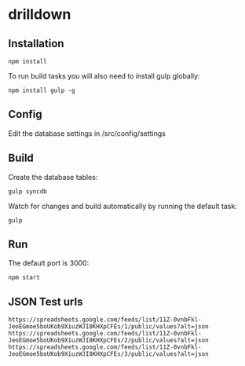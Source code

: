# drilldown

## Installation

```
npm install
```

To run build tasks you will also need to install gulp globally:

```
npm install gulp -g
```

## Config

Edit the database settings in /src/config/settings

## Build

Create the database tables:

```
gulp syncdb
```

Watch for changes and build automatically by running the default task:

```
gulp
```

## Run

The default port is 3000:

```
npm start
```

## JSON Test urls

```
https://spreadsheets.google.com/feeds/list/11Z-0vnbFkl-JeoEGmoe5boUKob9XiuzWJI8KHXpCFEs/1/public/values?alt=json
https://spreadsheets.google.com/feeds/list/11Z-0vnbFkl-JeoEGmoe5boUKob9XiuzWJI8KHXpCFEs/2/public/values?alt=json
https://spreadsheets.google.com/feeds/list/11Z-0vnbFkl-JeoEGmoe5boUKob9XiuzWJI8KHXpCFEs/3/public/values?alt=json
```
